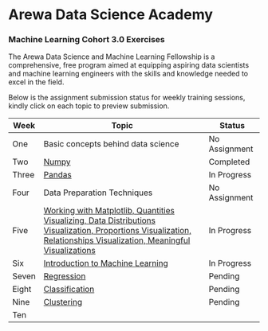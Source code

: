 # Arewa Data Science Academy

### Machine Learning Cohort 3.0 Exercises

The Arewa Data Science and Machine Learning Fellowship is a comprehensive, free program aimed at equipping aspiring data scientists and machine learning engineers with the skills and knowledge needed to excel in the field.

Below is the assignment submission status for weekly training sessions, kindly click on each topic to preview submission.

| Week  | Topic |  Status |
|----------|-------|------------|
| One   | Basic concepts behind data science | No Assignment
| Two   | [Numpy](https://github.com/IAmDamilare13/Arewa-DS-ML3.0-Exercises/tree/main/numpy-exercises)                         | Completed
| Three | [Pandas](https://github.com/IAmDamilare13/Arewa-DS-ML3.0-Exercises/tree/main/pandas-exercises)                            | In Progress
| Four  | Data Preparation Techniques       | No Assignment
| Five  | [Working with Matplotlib, Quantities Visualizing, Data Distributions Visualization, Proportions Visualization, Relationships Visualization, Meaningful Visualizations](https://github.com/IAmDamilare13/Arewa-DS-ML3.0-Exercises/tree/main/data-visualization)           | In Progress
| Six   | [Introduction to Machine Learning](https://github.com/IAmDamilare13/Arewa-DS-ML3.0-Exercises/tree/main/into-to-ml)            | In Progress
| Seven | [Regression](https://github.com/IAmDamilare13/Arewa-DS-ML3.0-Exercises/tree/main/)  | Pending
| Eight | [Classification](https://github.com/IAmDamilare13/Arewa-DS-ML3.0-Exercises/tree/main/)         | Pending
| Nine  | [Clustering](https://github.com/IAmDamilare13/Arewa-DS-ML3.0-Exercises/tree/main/)       | Pending
| Ten   | [](https://github.com/IAmDamilare13/Arewa-DS-ML3.0-Exercises/tree/main/)         | 
